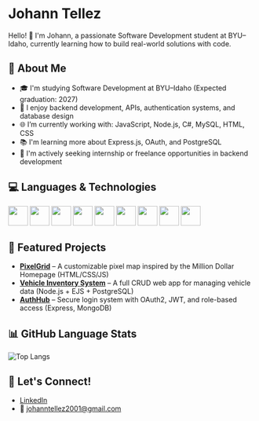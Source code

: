 
# Johann Tellez

Hello! 👋 I'm Johann, a passionate Software Development student at BYU–Idaho, currently learning how to build real-world solutions with code.

## 🚀 About Me

- 🎓 I'm studying Software Development at BYU–Idaho (Expected graduation: 2027)
- 🔧 I enjoy backend development, APIs, authentication systems, and database design
- 🌐 I’m currently working with: JavaScript, Node.js, C#, MySQL, HTML, CSS
- 📚 I'm learning more about Express.js, OAuth, and PostgreSQL
- 🤝 I'm actively seeking internship or freelance opportunities in backend development

## 💻 Languages & Technologies

<div>
  <img src="https://cdn.jsdelivr.net/gh/devicons/devicon/icons/javascript/javascript-original.svg" width="40"/>
  <img src="https://cdn.jsdelivr.net/gh/devicons/devicon/icons/nodejs/nodejs-original.svg" width="40"/>
  <img src="https://cdn.jsdelivr.net/gh/devicons/devicon/icons/python/python-original.svg" width="40"/>
  <img src="https://cdn.jsdelivr.net/gh/devicons/devicon/icons/csharp/csharp-original.svg" width="40"/>
  <img src="https://cdn.jsdelivr.net/gh/devicons/devicon/icons/mysql/mysql-original.svg" width="40"/>
  <img src="https://cdn.jsdelivr.net/gh/devicons/devicon/icons/html5/html5-original.svg" width="40"/>
  <img src="https://cdn.jsdelivr.net/gh/devicons/devicon/icons/css3/css3-original.svg" width="40"/>
  <img src="https://cdn.jsdelivr.net/gh/devicons/devicon/icons/mongodb/mongodb-original.svg" width="40"/>
  <img src="https://cdn.jsdelivr.net/gh/devicons/devicon/icons/git/git-original.svg" width="40"/>
</div>

## 📂 Featured Projects

- **[PixelGrid](https://github.com/johanntellez/pixelgrid)** – A customizable pixel map inspired by the Million Dollar Homepage (HTML/CSS/JS)
- **[Vehicle Inventory System](https://github.com/johanntellez/inventory-system)** – A full CRUD web app for managing vehicle data (Node.js + EJS + PostgreSQL)
- **[AuthHub](https://github.com/johanntellez/authhub)** – Secure login system with OAuth2, JWT, and role-based access (Express, MongoDB)

## 📊 GitHub Language Stats

![Top Langs](https://github-readme-stats.vercel.app/api/top-langs/?username=johanntellez&layout=compact&theme=default)

## 🤝 Let's Connect!

- [LinkedIn](https://www.linkedin.com/in/johann-tellez-509723233)
- 📧 johanntellez2001@gmail.com

